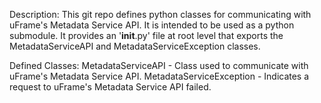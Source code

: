 Description:
    This git repo defines python classes for communicating with uFrame's Metadata Service API.  It is intended to be
    used as a python submodule.  It provides an '__init__.py' file at root level that exports the MetadataServiceAPI
    and MetadataServiceException classes.

Defined Classes:
    MetadataServiceAPI - Class used to communicate with uFrame's Metadata Service API.
    MetadataServiceException - Indicates a request to uFrame's Metadata Service API failed.
